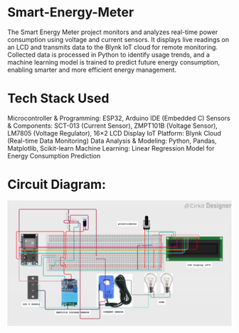 # Smart-Energy-Meter
The Smart Energy Meter project monitors and analyzes real-time power consumption using voltage and current sensors. It displays live readings on an LCD and transmits data to the Blynk IoT cloud for remote monitoring. Collected data is processed in Python to identify usage trends, and a machine learning model is trained to predict future energy consumption, enabling smarter and more efficient energy management.

# Tech Stack Used 
Microcontroller & Programming: ESP32, Arduino IDE (Embedded C)
Sensors & Components: SCT-013 (Current Sensor), ZMPT101B (Voltage Sensor), LM7805 (Voltage Regulator), 16×2 LCD Display
IoT Platform: Blynk Cloud (Real-time Data Monitoring)
Data Analysis & Modeling: Python, Pandas, Matplotlib, Scikit-learn
Machine Learning: Linear Regression Model for Energy Consumption Prediction

# Circuit Diagram:
![Circuit Diagram](Project_Circuit_Diagram.png)





